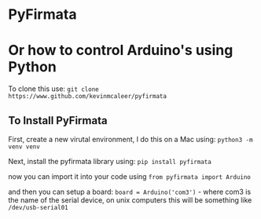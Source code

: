 # PyFirmata
# Or how to control Arduino's using Python

To clone this use:
`git clone https://www.github.com/kevinmcaleer/pyfirmata`

## To Install PyFirmata
First, create a new virutal environment, I do this on a Mac using:
`python3 -m venv venv`

Next, install the pyfirmata library using:
`pip install pyfirmata`

now you can import it into your code using
`from pyfirmata import Arduino`

and then you can setup a board:
`board = Arduino('com3')` - where com3 is the name of the serial device, on unix computers this will be something like `/dev/usb-serial01`